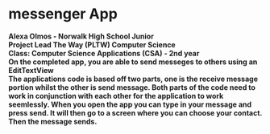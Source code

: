 # messenger App<br>
<b> Alexa Olmos - 
<b> Norwalk High School Junior<br>
<b> Project Lead The Way (PLTW) Computer Science</b><br>
<b> Class:</b> Computer Science Applications (CSA) - 2nd year <br>
<b> On the completed app, you are able to send messeges to others using an EditTextView<br>
<b> The applications code is based off two parts, one is the receive message portion whilst the other is send message.
<b> Both parts of the code need to work in conjunction with each other for the application to work seemlessly. 
<b> When you open the app you can type in your message and press send.
<b> It will then go to a screen where you can choose your contact.
<b> Then the message sends.
<br>
